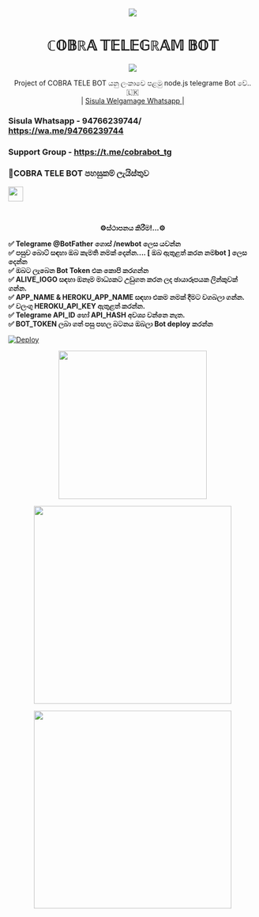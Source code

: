 
####
<p align="center">
  <img src = "https://telegra.ph/file/973d21ad6af7822fd4b87.png" align="center" >
 <h1 align="center"><b> ℂ𝕆𝔹ℝ𝔸 𝕋𝔼𝕃𝔼𝔾ℝ𝔸𝕄 𝔹𝕆𝕋 </b></h1>

</a>
             
<p align="center">
  <img src="https://readme-typing-svg.herokuapp.com/?lines=Welcome+to+Cobra+Telegram+bot&font=Fira%20Code&center=true&width=380&height=50">

</a>
<p align="center">
    Project of  COBRA TELE BOT යනු ලංකාවෙ පළමු node.js telegrame Bot වේ..🇱🇰
    <br> 
        | <a href="https://Wa.me/+94766293744">Sisula Welgamage Whatsapp </a> |
   </a> 
   </br>      
   
### Sisula Whatsapp - 94766239744/ https://wa.me/94766239744   
### Support Group - https://t.me/cobrabot_tg
### 🚀COBRA TELE BOT පහසුකම් ලැයිස්තුව

<a href="https://t.me/sisulasisulabot">
    <img src="https://img.shields.io/badge/Click%20here-purple&style=plastic" height="30">
  
  </a>

<br><b><p align="center" fontsize="100">⚙️ස්ථාපනය කිරීම!...⚙️</p></b>

<p><b> ✅ Telegrame @BotFather ගොස් /newbot ලෙස යවන්න<br>
 ✅ පසුව බොට් සඳහා ඔබ කැමති නමක් දෙන්න.... [ ඔබ ඇතුළත් කරන නමbot ] ලෙස දෙන්න<br>
 ✅ ඔබට ලැබෙන Bot Token එක කොපි කරගන්න<br>
 ✅ ALIVE_lOGO සඳහා ඔනෑම මාධ්‍යකට උඩුගත කරන ලද ඡායාරූපයක ලින්කුවක් ගන්න.<br>
 ✅ APP_NAME & HEROKU_APP_NAME සඳහා එකම නමක් දීමට වගබලා ගන්න.<br>
 ✅ වලංගු HEROKU_API_KEY ඇතුළත් කරන්න.<br>
 ✅ Telegrame API_ID හෝ API_HASH අවශ්‍ය වන්නෙ නැත.<br>
 ✅ BOT_TOKEN ලබා ගත් පසු පහල බටනය ඔබලා Bot deploy කරන්න<br>
  </p></b>

[![Deploy](https://www.herokucdn.com/deploy/button.svg)](https://heroku.com/deploy?template=https://github.com/sisula/Cobra-Telegrame-Bot)

<p align="center">
  <img src = "https://telegra.ph/file/9de27f8e37371ec4b0b81.png" align="center" height="300" >
</a>
<p align="center">
  <img src = "https://telegra.ph/file/af35878c8a02fe43c12a8.png" align="center" height="400" >
</a>
<p align="center">
  <img src = "https://telegra.ph/file/b627fa40dcba81289c965.png" align="center" height="400" >
</a>


